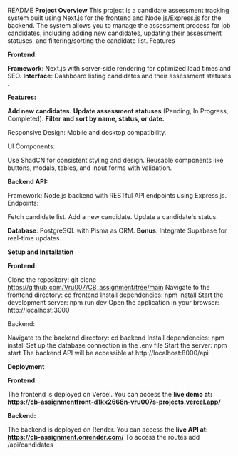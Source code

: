 README
**Project Overview**
This project is a candidate assessment tracking system built using Next.js for the frontend and Node.js/Express.js for the backend. The system allows you to manage the assessment process for job candidates, including adding new candidates, updating their assessment statuses, and filtering/sorting the candidate list.
Features

**Frontend:**

**Framework**: Next.js with server-side rendering for optimized load times and SEO.
**Interface**: Dashboard listing candidates and their assessment statuses .

**Features:**

**Add new candidates.**
**Update assessment statuses** (Pending, In Progress, Completed).
**Filter and sort by name, status, or date.**


Responsive Design: Mobile and desktop compatibility.


UI Components:

Use ShadCN for consistent styling and design.
Reusable components like buttons, modals, tables, and input forms with validation.


**Backend API:**

Framework: Node.js backend with RESTful API endpoints using Express.js.
Endpoints:

Fetch candidate list.
Add a new candidate.
Update a candidate's status.


**Database**: PostgreSQL with Pisma as ORM.
**Bonus**: Integrate Supabase for real-time updates.


**Setup and Installation**

**Frontend:**

Clone the repository: git clone https://github.com/Vru007/CB_assignment/tree/main
Navigate to the frontend directory: cd frontend
Install dependencies: npm install
Start the development server: npm run dev
Open the application in your browser: http://localhost:3000

Backend:

Navigate to the backend directory: cd backend
Install dependencies: npm install
Set up the database connection in the .env file
Start the server: npm start
The backend API will be accessible at http://localhost:8000/api


**Deployment**

**Frontend:**

The frontend is deployed on Vercel. You can access the **live demo at: https://cb-assignmentfront-d1kx2668n-vru007s-projects.vercel.app/**


**Backend:**

The backend is deployed on Render. You can access the **live API at: https://cb-assignment.onrender.com/**
To access the routes add /api/candidates





